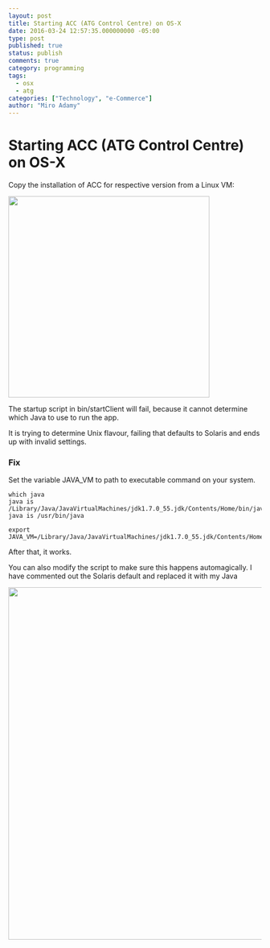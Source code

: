 ```yaml
---
layout: post
title: Starting ACC (ATG Control Centre) on OS-X
date: 2016-03-24 12:57:35.000000000 -05:00
type: post
published: true
status: publish
comments: true
category: programming
tags: 
  - osx
  - atg
categories: ["Technology", "e-Commerce"]  
author: "Miro Adamy"
---
```


# Starting ACC (ATG Control Centre) on OS-X

Copy the installation of ACC for respective version from a Linux VM:

<img src="/images/2014-10-02_17-14-04.png" width="400" />

The startup script in bin/startClient will fail, because it cannot determine which Java to use to run the app.

It is trying to determine Unix flavour, failing that defaults to Solaris and ends up with invalid settings.

### Fix

Set the variable JAVA_VM to path to executable command on your system.

```
which java
java is /Library/Java/JavaVirtualMachines/jdk1.7.0_55.jdk/Contents/Home/bin/java
java is /usr/bin/java
  
export JAVA_VM=/Library/Java/JavaVirtualMachines/jdk1.7.0_55.jdk/Contents/Home/bin/java
```

After that, it works.

You can also modify the script to make sure this happens automagically. I have commented out the Solaris default and replaced it with my Java

<img src="/images/2014-10-02_17-19-41.png" alt="" width="700"  />
